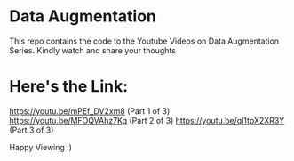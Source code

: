 # Data Augmentation

This repo contains the code to the Youtube Videos on Data Augmentation Series. Kindly watch and share your thoughts

# Here's the Link:
https://youtu.be/mPEf_DV2xm8 (Part 1 of 3)
https://youtu.be/MFOQVAhz7Kg (Part 2 of 3)
https://youtu.be/ql1tpX2XR3Y (Part 3 of 3)

Happy Viewing :)
